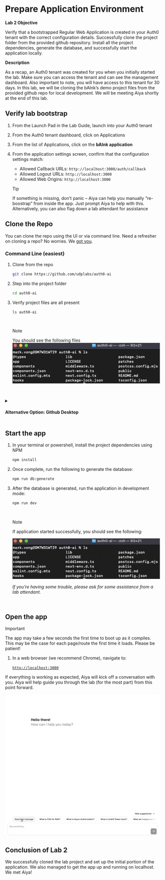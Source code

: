 # Prepare Application Environment

**Lab 2 Objective**

Verify that a bootstrapped Regular Web Application is created in your Auth0 tenant with the correct configuration details. Successfully clone the project folder from the provided github repository. Install all the project dependencies, generate the database, and successfully start the application locally. 


**Description**

As a recap, an Auth0 tenant was created for you when you initially started the lab. Make sure you can access the tenant and can see the management dashboard. Also important to note, you will have access to this tenant for 30 days. In this lab, we will be cloning the bAInk’s demo project files from the provided github repo for local development. We will be meeting Aiya shortly at the end of this lab. 


## Verify lab bootstrap
1. From the Launch Pad in the Lab Guide, launch into your Auth0 tenant
2. From the Auth0 tenant dashboard, click on Applications
3. From the list of Applications, click on the **bAInk application** 
4. From the application settings screen, confirm that the configuration settings match:
    - Allowed Callback URLs: ```http://localhost:3000/auth/callback```
    - Allowed Logout URLs: ```http://localhost:3000```
    - Allowed Web Origins: ```http://localhost:3000```

    > [!Tip]
    > If something is missing, don’t panic – Aiya can help you manually “re-boostrap” from inside the app. Just prompt Aiya to help with this. Alternatively, you can also flag down a lab attendant for assistance

## Clone the Repo
You can clone the repo using the UI or via command line. Need a refresher on cloning a repo? No worries. We [got you](https://docs.github.com/en/repositories/creating-and-managing-repositories/cloning-a-repository).

### Command Line (easiest)

1. Clone from the repo 

    ```bash 
    git clone https://github.com/udplabs/auth0-ai 
    ```

2. Step into the project folder

    ```bash 
    cd auth0-ai 
    ```

3. Verify project files are all present

    ```bash 
    ls auth0-ai 
    ```

    <br>

    > [!NOTE]
    > You should see the following files
    > ![Project Files](./assets/images/Lab02/images/image2.png)

    <br>


<details>
<summary><h4>Alternative Option: Github Desktop</h4></summary>

***You will need to have Github Desktop installed***.

1. Navigate to the [repo](#).
2. From the main page click on the **<> Code** button.
   ![GitHub Code Button](./assets/images/gh-code-button.png)
3. Click on **Open with GithHub Desktop**
   ![GitHub Code Button](./assets/images/gh-open-with-desktop.png)
4. Follow the prompts in GitHub Desktop.

    > [!NOTE]
    > Refer to [GitHub's instructions](https://docs.github.com/en/repositories/creating-and-managing-repositories/cloning-a-repository?tool=desktop) for further details on cloning a repo using GitHub Desktop.

<br>
</details>

## Start the app
1. In your terminal or powershell, install the project dependencies using NPM

    ```bash
    npm install 
    ```
2. Once complete, run the following to generate the database:

    ```bash 
    npm run db:generate 
    ```
3. After the database is generated, run the application in development mode:

    ```bash 
    npm run dev 
    ```

    <br>

    > [!NOTE]
    > If application started successfully, you should see the following:
    >
    > ![Running App](./assets/images/Lab02/images/image2.png)
    >
    > *If you’re having some trouble, please ask for some assistance from a lab attendant.*

<br>

## Open the app
> [!IMPORTANT]
> The app may take a few seconds the first time to boot up as it compiles. This may be the case for each page/route the first time it loads. Please be patient!

1. In a web browser (we recommend Chrome), navigate to:

    [`http://localhost:3000`](http://localhost:3000)


If everything is working as expected, Aiya will kick off a conversation with you. Aiya will help guide you through the lab (for the most part) from this point forward.

![First Aiya message](./assets/images/the-bAInk-first-message.gif)

## Conclusion of Lab 2
We successfully cloned the lab project and set up the initial portion of the application. We also managed to get the app up and running on localhost. We met Aiya!
